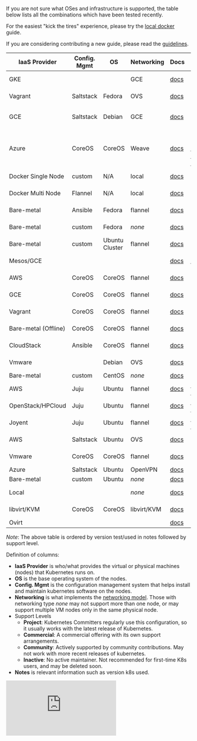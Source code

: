 If you are not sure what OSes and infrastructure is supported, the table below lists all the combinations which have
been tested recently.

For the easiest "kick the tires" experience, please try the [local docker](docker.md) guide.

If you are considering contributing a new guide, please read the
[guidelines](../../docs/devel/writing-a-getting-started-guide.md).

IaaS Provider  | Config. Mgmt | OS     | Networking  | Docs                                                   | Support Level                | Notes
-------------- | ------------ | ------ | ----------  | ----------------------------------------------------   | ---------------------------- | -----
GKE            |              |        | GCE         | [docs](https://cloud.google.com/container-engine)      | Commercial                   | Uses K8s version 0.15.0
Vagrant        | Saltstack    | Fedora | OVS         | [docs](../../docs/getting-started-guides/vagrant.md)   | Project                      | Uses latest via https://get.k8s.io/
GCE            | Saltstack    | Debian | GCE         | [docs](../../docs/getting-started-guides/gce.md)       | Project                      | Tested with 0.15.0 by @robertbailey
Azure          | CoreOS       | CoreOS | Weave       | [docs](../../docs/getting-started-guides/coreos/azure/README.md)         | Community ([@errordeveloper](https://github.com/errordeveloper), [@squillace](https://github.com/squillace), [@chanezon](https://github.com/chanezon), [@crossorigin](https://github.com/crossorigin)) | Uses K8s version 0.15.0
Docker Single Node | custom       | N/A    | local       | [docs](docker.md) | Project (@brendandburns) | Tested @ 0.14.1 |
Docker Multi Node  | Flannel | N/A    | local       | [docs](docker-multinode.md) | Project (@brendandburns) | Tested @ 0.14.1 |
Bare-metal     | Ansible      | Fedora | flannel     | [docs](../../docs/getting-started-guides/fedora/fedora_ansible_config.md)       | Project    | Uses K8s v0.13.2
Bare-metal     | custom       | Fedora | _none_      | [docs](../../docs/getting-started-guides/fedora/fedora_manual_config.md) | Project    | Uses K8s v0.13.2
Bare-metal     | custom       | Ubuntu Cluster | flannel | [docs](../../docs/getting-started-guides/ubuntu_multinodes_cluster.md) | Community (@resouer @WIZARD-CXY) | use k8s version 0.12.0
Mesos/GCE      |              |        |             | [docs](../../docs/getting-started-guides/mesos.md)     | [Community](https://github.com/mesosphere/kubernetes-mesos) ([@jdef](https://github.com/jdef)) | Uses K8s v0.11.2
AWS            | CoreOS       | CoreOS | flannel     | [docs](../../docs/getting-started-guides/coreos.md)    | Community                    | Uses K8s version 0.11.0
GCE            | CoreOS       | CoreOS | flannel     | [docs](../../docs/getting-started-guides/coreos.md)    | Community (@kelseyhightower) | Uses K8s version 0.11.0
Vagrant        | CoreOS       | CoreOS | flannel     | [docs](../../docs/getting-started-guides/coreos.md)    | Community (@pires)           | Uses K8s version 0.11.0
Bare-metal (Offline) | CoreOS       | CoreOS | flannel      | [docs](../../docs/getting-started-guides/coreos/bare_metal_offline.md) | Community([@jeffbean](https://github.com/jeffbean))    | Uses K8s version 0.15.0
CloudStack     | Ansible      | CoreOS | flannel     | [docs](../../docs/getting-started-guides/cloudstack.md)| Community (@runseb)          | Uses K8s version 0.9.1
Vmware         |              | Debian | OVS         | [docs](../../docs/getting-started-guides/vsphere.md)   | Community (@pietern)         | Uses K8s version 0.9.1
Bare-metal     | custom       | CentOS | _none_      | [docs](../../docs/getting-started-guides/centos/centos_manual_config.md) | Community(@coolsvap)    | Uses K8s v0.9.1
AWS            | Juju         | Ubuntu | flannel     | [docs](../../docs/getting-started-guides/juju.md)      | [Community](https://github.com/whitmo/bundle-kubernetes) ( [@whit](https://github.com/whitmo), [@matt](https://github.com/mbruzek), [@chuck](https://github.com/chuckbutler) ) | [Tested](http://reports.vapour.ws/charm-tests-by-charm/kubernetes) K8s v0.8.1
OpenStack/HPCloud | Juju      | Ubuntu | flannel     | [docs](../../docs/getting-started-guides/juju.md)      | [Community](https://github.com/whitmo/bundle-kubernetes) ( [@whit](https://github.com/whitmo), [@matt](https://github.com/mbruzek), [@chuck](https://github.com/chuckbutler) ) | [Tested](http://reports.vapour.ws/charm-tests-by-charm/kubernetes) K8s v0.8.1
Joyent         | Juju         | Ubuntu | flannel     | [docs](../../docs/getting-started-guides/juju.md)      | [Community](https://github.com/whitmo/bundle-kubernetes) ( [@whit](https://github.com/whitmo), [@matt](https://github.com/mbruzek), [@chuck](https://github.com/chuckbutler) ) | [Tested](http://reports.vapour.ws/charm-tests-by-charm/kubernetes) K8s v0.8.1
AWS            | Saltstack    | Ubuntu | OVS         | [docs](../../docs/getting-started-guides/aws.md)       | Community (@justinsb)        | Uses K8s version 0.5.0
Vmware         | CoreOS       | CoreOS | flannel     | [docs](../../docs/getting-started-guides/coreos.md)    | Community (@kelseyhightower) |
Azure          | Saltstack    | Ubuntu | OpenVPN     | [docs](../../docs/getting-started-guides/azure.md)     | Community                    |
Bare-metal     | custom       | Ubuntu | _none_      | [docs](../../docs/getting-started-guides/ubuntu_single_node.md) | Community (@jainvipin)       |
Local          |              |        | _none_      | [docs](../../docs/getting-started-guides/locally.md)   | Community (@preillyme)                     |
libvirt/KVM    | CoreOS       | CoreOS | libvirt/KVM | [docs](../../docs/getting-started-guides/libvirt-coreos.md) | Community (@lhuard1A)   |
Ovirt          |              |        |             | [docs](../../docs/getting-started-guides/ovirt.md)     | Inactive (@simon3z)          |


*Note*: The above table is ordered by version test/used in notes followed by support level.

Definition of columns:
  - **IaaS Provider** is who/what provides the virtual or physical machines (nodes) that Kubernetes runs on.
  - **OS** is the base operating system of the nodes.
  - **Config. Mgmt** is the configuration management system that helps install and maintain kubernetes software on the
    nodes.
  - **Networking** is what implements the [networking model](../../docs/networking.md).  Those with networking type
    _none_ may not support more than one node, or may support multiple VM nodes only in the same physical node.
  - Support Levels
    - **Project**:  Kubernetes Committers regularly use this configuration, so it usually works with the latest release
      of Kubernetes.
    - **Commercial**: A commercial offering with its own support arrangements.
    - **Community**: Actively supported by community contributions. May not work with more recent releases of kubernetes.
    - **Inactive**: No active maintainer.  Not recommended for first-time K8s users, and may be deleted soon.
  - **Notes** is relevant information such as version k8s used.


[![Analytics](https://kubernetes-site.appspot.com/UA-36037335-10/GitHub/docs/getting-started-guides/README.md?pixel)]()
